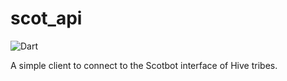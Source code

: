 # scot_api

![Dart](https://github.com/LeoFinance/scot_api/actions/workflows/dart.yml/badge.svg)

A simple client to connect to the Scotbot interface of Hive tribes.
